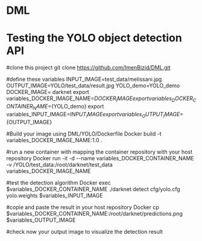 # DML
# Testing the YOLO object detection API

#clone this project
	git clone https://github.com/ImenBizid/DML.git


#define these variables
	INPUT_IMAGE=test_data/melissani.jpg
	OUTPUT_IMAGE=YOLO/test_data/result.jpg
	YOLO_demo=YOLO_demo
	DOCKER_IMAGE= darknet
	export variables_DOCKER_IMAGE_NAME=${DOCKER_IMAGE}
	export variables_DOCKER_CONTAINER_NAME=${YOLO_demo}
	export variables_INPUT_IMAGE=${INPUT_IMAGE}
	export variables_OUTPUT_IMAGE=${OUTPUT_IMAGE}

#Build your image using DML/YOLO/Dockerfile
	Docker build -t variables_DOCKER_IMAGE_NAME:1.0 .

#run a new container with mapping the container repository with your host repository
	Docker run -it -d --name variables_DOCKER_CONTAINER_NAME -v /YOLO/test_data:/root/darknet/test_data variables_DOCKER_IMAGE_NAME

#test the detection algorithm 
	Docker exec $variables_DOCKER_CONTAINER_NAME ./darknet detect cfg/yolo.cfg yolo.weights $variables_INPUT_IMAGE

#copie and paste the result in your host repository
	Docker cp $variables_DOCKER_CONTAINER_NAME:/root/darknet/predictions.png $variables_OUTPUT_IMAGE

#check now your output image to visualize the detection result
